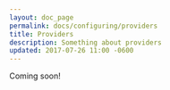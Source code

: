 ```yaml
---
layout: doc_page
permalink: docs/configuring/providers
title: Providers
description: Something about providers
updated: 2017-07-26 11:00 -0600
---
```


Coming soon!









































